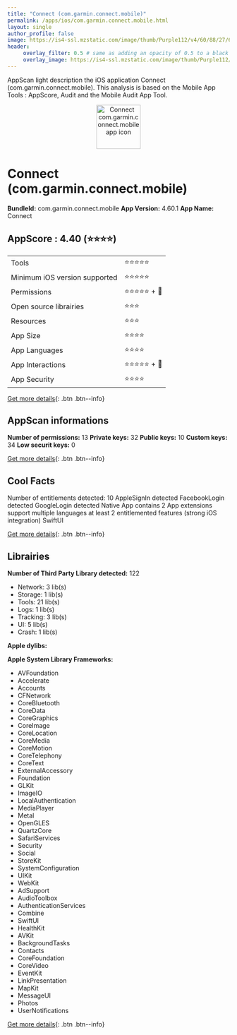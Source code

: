 ```yaml
---
title: "Connect (com.garmin.connect.mobile)"
permalink: /apps/ios/com.garmin.connect.mobile.html
layout: single
author_profile: false
image: https://is4-ssl.mzstatic.com/image/thumb/Purple112/v4/60/88/27/6088271c-52ef-1d83-a897-615b252681bb/AppIcon-0-1x_U007emarketing-0-6-0-sRGB-85-220.png/512x512bb.jpg
header: 
     overlay_filter: 0.5 # same as adding an opacity of 0.5 to a black background
     overlay_image: https://is4-ssl.mzstatic.com/image/thumb/Purple112/v4/60/88/27/6088271c-52ef-1d83-a897-615b252681bb/AppIcon-0-1x_U007emarketing-0-6-0-sRGB-85-220.png/512x512bb.jpg
---
```

AppScan light description the iOS application Connect (com.garmin.connect.mobile). This analysis is based on the Mobile App Tools : AppScore, Audit and the Mobile Audit App Tool.

  
  
<div style="text-align: center;"><img src="https://is4-ssl.mzstatic.com/image/thumb/Purple112/v4/60/88/27/6088271c-52ef-1d83-a897-615b252681bb/AppIcon-0-1x_U007emarketing-0-6-0-sRGB-85-220.png/512x512bb.jpg" width="100" height="100" alt="Connect com.garmin.connect.mobile app icon"></div>  
  
# Connect (com.garmin.connect.mobile)

**BundleId:** com.garmin.connect.mobile
**App Version:** 4.60.1
**App Name:** Connect


## AppScore : 4.40 (⭐️⭐️⭐️⭐️) 

<table>
<tr><td> Tools </td><td> ⭐️⭐️⭐️⭐️⭐️ </td></tr>
<tr><td> Minimum iOS version supported </td><td> ⭐️⭐️⭐️⭐️⭐️ </td></tr>
<tr><td> Permissions </td><td> ⭐️⭐️⭐️⭐️⭐️ + 🌟 </td></tr>
<tr><td> Open source librairies </td><td> ⭐️⭐️⭐️ </td></tr>
<tr><td> Resources </td><td> ⭐️⭐️⭐️ </td></tr>
<tr><td> App Size </td><td> ⭐️⭐️⭐️⭐️ </td></tr>
<tr><td> App Languages </td><td> ⭐️⭐️⭐️⭐️ </td></tr>
<tr><td> App Interactions </td><td> ⭐️⭐️⭐️⭐️⭐️ + 🌟 </td></tr>
<tr><td> App Security </td><td> ⭐️⭐️⭐️⭐️ </td></tr>
</table>

[Get more details](/pricing.html){: .btn .btn--info}  
  
## AppScan informations 

**Number of permissions:** 13
**Private keys:** 32
**Public keys:** 10
**Custom keys:** 34
**Low securit keys:** 0
  
[Get more details](/pricing.html){: .btn .btn--info}

## Cool Facts

Number of entitlements detected: 10
AppleSignIn detected
FacebookLogin detected
GoogleLogin detected
Native App
contains 2 App extensions
support multiple languages
at least 2 entitlemented features (strong iOS integration)
SwiftUI
  
[Get more details](/pricing.html){: .btn .btn--info}

## Librairies 
**Number of Third Party Library detected:** 122
- Network: 3 lib(s)
- Storage: 1 lib(s)
- Tools: 21 lib(s)
- Logs: 1 lib(s)
- Tracking: 3 lib(s)
- UI: 5 lib(s)
- Crash: 1 lib(s)

**Apple dylibs:**


**Apple System Library Frameworks:**
- AVFoundation
- Accelerate
- Accounts
- CFNetwork
- CoreBluetooth
- CoreData
- CoreGraphics
- CoreImage
- CoreLocation
- CoreMedia
- CoreMotion
- CoreTelephony
- CoreText
- ExternalAccessory
- Foundation
- GLKit
- ImageIO
- LocalAuthentication
- MediaPlayer
- Metal
- OpenGLES
- QuartzCore
- SafariServices
- Security
- Social
- StoreKit
- SystemConfiguration
- UIKit
- WebKit
- AdSupport
- AudioToolbox
- AuthenticationServices
- Combine
- SwiftUI
- HealthKit
- AVKit
- BackgroundTasks
- Contacts
- CoreFoundation
- CoreVideo
- EventKit
- LinkPresentation
- MapKit
- MessageUI
- Photos
- UserNotifications


  
[Get more details](/pricing.html){: .btn .btn--info}

